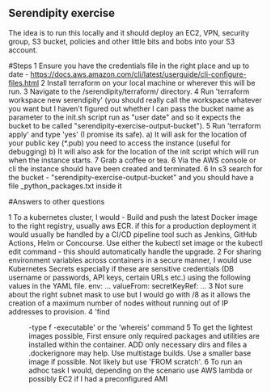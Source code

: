 ## **Serendipity exercise**

The idea is to run this locally and it should deploy an EC2, VPN, security group, S3 bucket, policies and other little
bits and bobs into your S3 account.

#Steps
1 Ensure you have the credentials file in the right place and up to date -
  https://docs.aws.amazon.com/cli/latest/userguide/cli-configure-files.html
2 Install terraform on your local machine or wherever this will be run.
3 Navigate to the /serendipity/terraform/ directory.
4 Run 'terraform workspace new serendipity' (you should really call the workspace whatever you want but I haven't figured
  out whether I can pass the bucket name as parameter to the init.sh script run as "user date" and so it expects the bucket
  to be called "serendipity-exercise-output-bucket").
5 Run 'terraform apply' and type 'yes' (I promise its safe).
  a) It will ask for the location of your public key (*.pub) you need to access the instance (useful for debugging)
  b) It will also ask for the location of the init script which will run when the instance starts.
7 Grab a coffee or tea.
6 Via the AWS console or cli the instance should have been created and terminated.
6 In s3 search for the bucket - "serendipity-exercise-output-bucket" and you should have a file
  <instance ip>_python_packages.txt inside it

#Answers to other questions

1 To a kubernetes cluster, I would -
  Build and push the latest Docker image to the right registry, usually aws ECR.
  if this for a production deployment it would usually be handled by a CI/CD pipeline tool such as Jenkins, GitHub Actions,
  Helm or Concourse.
  Use either the kubectl set image or the kubectl edit command - this should automatically handle the upgrade.
2 For sharing environment variables across containers in a secure manner, I would use Kubernetes Secrets especially if
  these are sensitive credentials (DB username or passwords, API keys, certain URLs etc.) using the following values in
  the YAML file.
  env:
  ...
     valueFrom:
            secretKeyRef:
  	...
3 Not sure about the right subnet mask to use but I would go with /8 as it allows the creation of a maximum number of
  nodes without running out of IP addresses to provision.
4 'find <dir> -type f -executable' or the 'whereis' command
5 To get the lightest images possible,
  First ensure only required packages and utilities are installed within the container.
  ADD only necessary dirs and files a .dockerignore may help.
  Use multistage builds.
  Use a smaller base image if possible.
  Not likely but use 'FROM scratch'.
6 To run an adhoc task I would, depending on the scenario use AWS lambda or possibly EC2 if I had a preconfigured AMI


